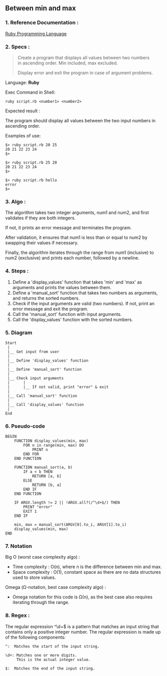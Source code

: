 ## Between min and max

### 1. Reference Documentation :

[Ruby Programming Language](https://www.ruby-lang.org/en/)

### 2. Specs :

>  Create a program that displays all values between two numbers<br> in ascending order. Min included, max excluded.
>
>  Display error and exit the program in case of argument problems.

Language: **Ruby**

Exec Command in Shell:

```
ruby script.rb <number1> <number2>
```

Expected result :

The program should display all values between the two input numbers in ascending order.

Examples of use:

```
$> ruby script.rb 20 25
20 21 22 23 24
$>
```
```
$> ruby script.rb 25 20
20 21 22 23 24
$>
```
```
$> ruby script.rb hello
error
$>
```

### 3. Algo :

The algorithm takes two integer arguments, num1 and num2, and first validates if they are both integers.

If not, it prints an error message and terminates the program.

After validation, it ensures that num1 is less than or equal to num2 by swapping their values if necessary.

Finally, the algorithm iterates through the range from num1 (inclusive) to num2 (exclusive) and prints each number, followed by a newline.


### 4. Steps :

1. Define a 'display_values' function that takes 'min' and 'max' as arguments and prints the values between them.
2. Define a 'manual_sort' function that takes two numbers as arguments, and returns the sorted numbers.
3. Check if the input arguments are valid (two numbers). If not, print an error message and exit the program.
4. Call the 'manual_sort' function with input arguments.
5. Call the 'display_values' function with the sorted numbers.

### 5. Diagram

```
Start
 |
 |__ Get input from user
 | 
 |__ Define 'display_values' function
 |
 |__ Define 'manual_sort' function
 |
 |__ Check input arguments
 |      |
 |      |__ If not valid, print "error" & exit
 |
 |__ Call 'manual_sort' function
 |
 |__ Call 'display_values' function
 | 
End
```

### 6. Pseudo-code

```
BEGIN
    FUNCTION display_values(min, max)
        FOR n in range(min, max) DO
            PRINT n
        END FOR
    END FUNCTION

    FUNCTION manual_sort(a, b)
        IF a < b THEN
            RETURN [a, b]
        ELSE
            RETURN [b, a]
        END IF
    END FUNCTION

    IF ARGV.length != 2 || !ARGV.all?(/^\d+$/) THEN
        PRINT "error"
        EXIT 1
    END IF

    min, max = manual_sort(ARGV[0].to_i, ARGV[1].to_i)
    display_values(min, max)
END
```

### 7. Notation

Big O (worst case complexity algo) :

  - Time complexity : O(n), where n is the difference between min and max.
  - Space complexity : O(1), constant space as there are no data structures used to store values.

Omega (Ω-notation, best case complexity algo) :

  - Omega notation for this code is Ω(n), as the best case also requires iterating through the range.

### 8. Regex :

The regular expression ^\d+$ is a pattern that matches an input string that contains only a positive integer number. The regular expression is made up of the following components:

```
^:  Matches the start of the input string.

\d+: Matches one or more digits.
     This is the actual integer value.

$:  Matches the end of the input string.
```
